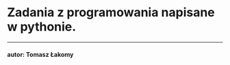 # Zadania z programowania napisane w pythonie.

-------------------------------------

#### autor: Tomasz Łakomy
